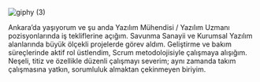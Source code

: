 
![giphy (3)](https://user-images.githubusercontent.com/76816948/171696932-86ae867d-b4cc-4c4f-af47-93ccd39998c8.gif)

Ankara’da yaşıyorum ve şu anda Yazılım Mühendisi / Yazılım Uzmanı pozisyonlarında iş tekliflerine açığım.
Savunma Sanayii ve Kurumsal Yazılım alanlarında büyük ölçekli projelerde görev aldım.
Geliştirme ve bakım süreçlerinde aktif rol üstlendim, Scrum metodolojisiyle çalışmaya alışığım.
Neşeli, titiz ve özellikle düzenli çalışmayı severim; aynı zamanda takım çalışmasına yatkın, sorumluluk almaktan çekinmeyen biriyim.
